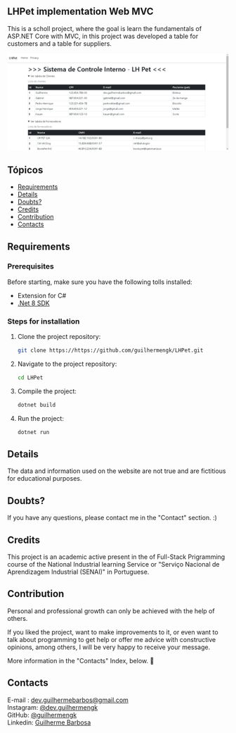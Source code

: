 ## LHPet implementation Web MVC

This is a scholl project, where the goal is learn the fundamentals of ASP.NET Core with MVC, in this project  was developed a table for customers and a table for suppliers.

<img src="./Readme/img/PrintWebsite.png">

## Tópicos

- [Requirements](#Requirements)
- [Details](#Details)
- [Doubts?](#Doubts?)
- [Credits](#Credits)
- [Contribution](#Contribution)
- [Contacts](#Contacts)


<a name="Requirements"></a>
## Requirements
### Prerequisites
Before starting, make sure you have the following tolls installed: <br>

- Extension for C#
- [.Net 8 SDK](https://dotnet.microsoft.com/dowload/dotnet/8.0)


### Steps for installation

1. Clone the project repository:
   ```bash
   git clone https://https://github.com/guilhermengk/LHPet.git
2. Navigate to the project repository:
   ```bash
   cd LHPet
3. Compile the project:
   ```bash
   dotnet build
4. Run the project:
   ```bash
   dotnet run
   
<a name="Details"><a/>
## Details

The data and information used on the website are not true and are fictitious for educational purposes.

<a name="Doubts?"></a>
## Doubts?
If you have any questions, please contact me in the "Contact" section. :)<br>

<a name="Credits"></a>
## Credits
This project is an academic active present in the of Full-Stack Prigramming course of the National Industrial learning Service or "Serviço Nacional de Aprendizagem Industrial (SENAI)" in Portuguese.
<br>


<a name="Contribution"></a>
## Contribution
Personal and professional growth can only be achieved with the help of others. <br>

If you liked the project, want to make improvements to it, or even want to talk about programming to get help or offer me advice with constructive opinions, among others, I will be very happy to receive your message. <br>

More information in the "Contacts" Index, below. 🥰 <br>

<a name="Contacts"></a>
## Contacts

E-mail : dev.guilhermebarbos@gmail.com <br>
Instagram: <a href=https://www.instagram.com/dev.guilhermengk>@dev.guilhermengk</a><br>
GitHub: <a href=https://github.com/guilhermengk>@guilhermengk</a> <br>
Linkedin: <a href=https://www.linkedin.com/in/guilhermengk>Guilherme Barbosa</a>


